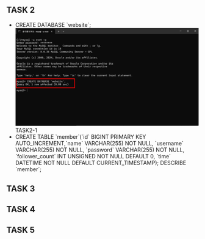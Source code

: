 ## TASK 2
- CREATE DATABASE \`website\`;
<img src="./Screenshot/TASK 2/TASK2-1.jpg">TASK2-1</img>
- CREATE TABLE \`member\`(\`id\` BIGINT PRIMARY KEY AUTO_INCREMENT,\`name\` VARCHAR(255) NOT NULL, \`username\` VARCHAR(255) NOT NULL, \`password\` VARCHAR(255) NOT  NULL, \`follower_count\` INT UNSIGNED NOT NULL DEFAULT 0, \`time\` DATETIME NOT NULL DEFAULT CURRENT_TIMESTAMP);
DESCRIBE \`member\`;
## TASK 3
## TASK 4
## TASK 5
